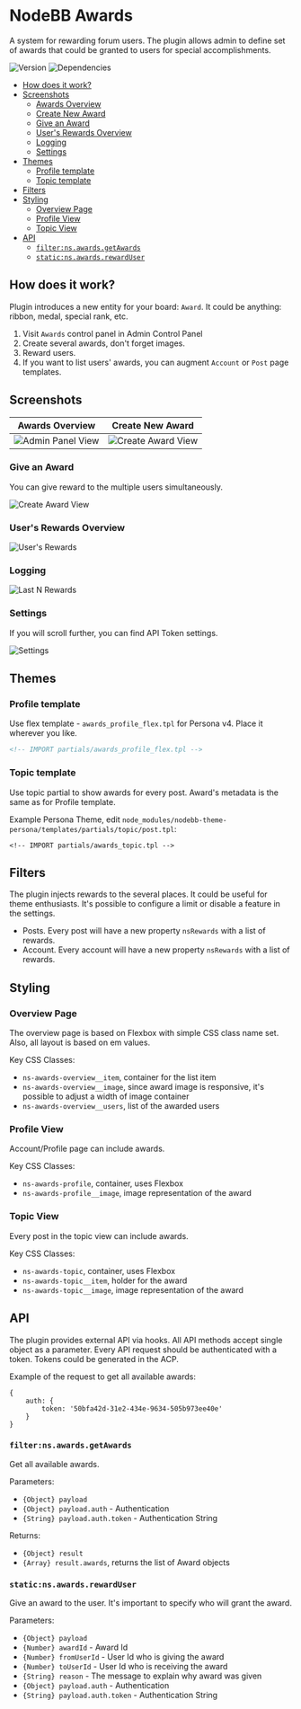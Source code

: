 # NodeBB Awards

A system for rewarding forum users. The plugin allows admin to define set of awards that could be granted to users for special accomplishments.

![Version](https://img.shields.io/npm/v/nodebb-plugin-ns-awards.svg)
![Dependencies](https://david-dm.org/NicolasSiver/nodebb-plugin-ns-awards.svg)

<!-- START doctoc generated TOC please keep comment here to allow auto update -->
<!-- DON'T EDIT THIS SECTION, INSTEAD RE-RUN doctoc TO UPDATE -->
 

- [How does it work?](#how-does-it-work)
- [Screenshots](#screenshots)
  - [Awards Overview](#awards-overview)
  - [Create New Award](#create-new-award)
  - [Give an Award](#give-an-award)
  - [User's Rewards Overview](#users-rewards-overview)
  - [Logging](#logging)
  - [Settings](#settings)
- [Themes](#themes)
  - [Profile template](#profile-template)
  - [Topic template](#topic-template)
- [Filters](#filters)
- [Styling](#styling)
  - [Overview Page](#overview-page)
  - [Profile View](#profile-view)
  - [Topic View](#topic-view)
- [API](#api)
  - [`filter:ns.awards.getAwards`](#filternsawardsgetawards)
  - [`static:ns.awards.rewardUser`](#staticnsawardsrewarduser)

<!-- END doctoc generated TOC please keep comment here to allow auto update -->

## How does it work?

Plugin introduces a new entity for your board: `Award`. It could be anything: ribbon, medal, special rank, etc.

1. Visit `Awards` control panel in Admin Control Panel
2. Create several awards, don't forget images.
3. Reward users.
4. If you want to list users' awards, you can augment `Account` or `Post` page templates.

## Screenshots

| Awards Overview  | Create New Award |
| --- | --- |
| ![Admin Panel View](screenshot.png)  | ![Create Award View](screenshot2.png) |

### Give an Award

You can give reward to the multiple users simultaneously.

![Create Award View](screenshot3.png)

### User's Rewards Overview

![User's Rewards](screenshot4.png)

### Logging

![Last N Rewards](screenshot5.png)

### Settings

If you will scroll further, you can find API Token settings.

![Settings](screenshot6.png)

## Themes

### Profile template

Use flex template - `awards_profile_flex.tpl` for Persona v4. Place it wherever you like.

```html
<!-- IMPORT partials/awards_profile_flex.tpl -->
```
    
### Topic template

Use topic partial to show awards for every post. Award's metadata is the same as for Profile template.

Example Persona Theme, edit `node_modules/nodebb-theme-persona/templates/partials/topic/post.tpl`:

    <!-- IMPORT partials/awards_topic.tpl -->

## Filters

The plugin injects rewards to the several places. It could be useful for theme enthusiasts. 
It's possible to configure a limit or disable a feature in the settings.

- Posts. Every post will have a new property `nsRewards` with a list of rewards.
- Account. Every account will have a new property `nsRewards` with a list of rewards.

## Styling

### Overview Page

The overview page is based on Flexbox with simple CSS class name set. 
Also, all layout is based on em values.

Key CSS Classes:

- `ns-awards-overview__item`, container for the list item
- `ns-awards-overview__image`, since award image is responsive, it's possible to adjust a width of image container
- `ns-awards-overview__users`, list of the awarded users

### Profile View

Account/Profile page can include awards. 

Key CSS Classes:

- `ns-awards-profile`, container, uses Flexbox
- `ns-awards-profile__image`, image representation of the award

### Topic View

Every post in the topic view can include awards.

Key CSS Classes:

- `ns-awards-topic`, container, uses Flexbox
- `ns-awards-topic__item`, holder for the award
- `ns-awards-topic__image`, image representation of the award

## API

The plugin provides external API via hooks.
All API methods accept single object as a parameter.
Every API request should be authenticated with a token. Tokens could be generated in the ACP.

Example of the request to get all available awards:

```
{
    auth: {
        token: '50bfa42d-31e2-434e-9634-505b973ee40e'
    }
}
```

### `filter:ns.awards.getAwards`

Get all available awards.

Parameters:

- `{Object} payload`
- `{Object} payload.auth` - Authentication 
- `{String} payload.auth.token` - Authentication String

Returns:

- `{Object} result`
- `{Array} result.awards`, returns the list of Award objects

### `static:ns.awards.rewardUser`

Give an award to the user. It's important to specify who will grant the award.

Parameters:

- `{Object} payload`
- `{Number} awardId` - Award Id
- `{Number} fromUserId` - User Id who is giving the award
- `{Number} toUserId` - User Id who is receiving the award
- `{String} reason` - The message to explain why award was given
- `{Object} payload.auth` - Authentication 
- `{String} payload.auth.token` - Authentication String
